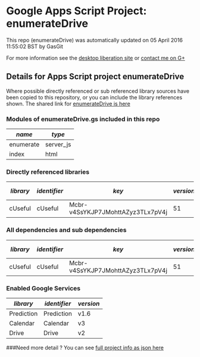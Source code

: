 # Google Apps Script Project: enumerateDrive
This repo (enumerateDrive) was automatically updated on 05 April 2016 11:55:02 BST by GasGit

For more information see the [desktop liberation site](http://ramblings.mcpher.com/Home/excelquirks/drivesdk/gettinggithubready "desktop liberation") or [contact me on G+](https://plus.google.com/+BruceMcpherson "Bruce McPherson - GDE")
## Details for Apps Script project enumerateDrive
Where possible directly referenced or sub referenced library sources have been copied to this repository, or you can include the library references shown. 
The shared link for [enumerateDrive is here](https://script.google.com/d/18hQeTq29rDQHyBysOw9_1ClpRfpamfsgYLv3q73taGl2XQLAkqV5hPUC/edit?usp=sharing "open in the GAS IDE")

### Modules of enumerateDrive.gs included in this repo
*name*|*type*
--- | --- 
enumerate| server_js
index| html
### Directly referenced libraries
*library*|*identifier*|*key*|*version*|*dev mode*|*source*|
--- | --- | --- | --- | --- | --- 
cUseful| cUseful|Mcbr-v4SsYKJP7JMohttAZyz3TLx7pV4j|51|no|[here](libraries/cUseful "library source")
### All dependencies and sub dependencies
*library*|*identifier*|*key*|*version*|*dev mode*|*source*|
--- | --- | --- | --- | --- | --- 
cUseful| cUseful|Mcbr-v4SsYKJP7JMohttAZyz3TLx7pV4j|51|no|[here](libraries/cUseful "library source")
### Enabled Google Services
*library*|*identifier*|*version*
--- | --- | --- 
Prediction| Prediction|v1.6
Calendar| Calendar|v3
Drive| Drive|v2
###Need more detail ?
You can see [full project info as json here](info.json)

